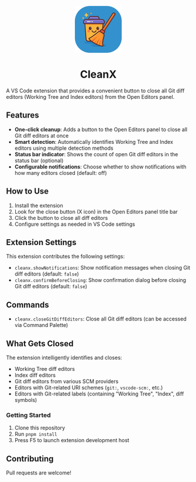
<div align="center">
  <img src="./images/icon.png" alt="CleanX Icon" width="128" height="128">
  <h1>CleanX</h1>
</div>

A VS Code extension that provides a convenient button to close all Git diff editors (Working Tree and Index editors) from the Open Editors panel.

## Features

- **One-click cleanup**: Adds a button to the Open Editors panel to close all Git diff editors at once
- **Smart detection**: Automatically identifies Working Tree and Index editors using multiple detection methods
- **Status bar indicator**: Shows the count of open Git diff editors in the status bar (optional)
- **Configurable notifications**: Choose whether to show notifications with how many editors closed (default: off)

## How to Use

1. Install the extension
2. Look for the close button (X icon) in the Open Editors panel title bar
3. Click the button to close all diff editors
4. Configure settings as needed in VS Code settings

## Extension Settings

This extension contributes the following settings:

* `cleanx.showNotifications`: Show notification messages when closing Git diff editors (default: `false`)
* `cleanx.confirmBeforeClosing`: Show confirmation dialog before closing Git diff editors (default: `false`)

## Commands

* `cleanx.closeGitDiffEditors`: Close all Git diff editors (can be accessed via Command Palette)

## What Gets Closed

The extension intelligently identifies and closes:

- Working Tree diff editors
- Index diff editors  
- Git diff editors from various SCM providers
- Editors with Git-related URI schemes (`git:`, `vscode-scm:`, etc.)
- Editors with Git-related labels (containing "Working Tree", "Index", diff symbols)

### Getting Started

1. Clone this repository
2. Run `pnpm install`
4. Press F5 to launch extension development host

## Contributing

Pull requests are welcome!
